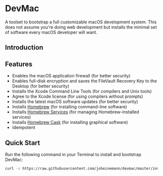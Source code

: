 # DevMac
A toolset to bootstrap a full customizable macOS development system. This does not assume you're doing web development but installs the minimal set of software every macOS developer will want.

## Introduction


## Features
- Enables the macOS application firewall (for better security)
- Enables full-disk encryption and saves the FileVault Recovery Key to the Desktop (for better security)
- Installs the Xcode Command Line Tools (for compilers and Unix tools)
- Agree to the Xcode license (for using compilers without prompts)
- Installs the latest macOS software updates (for better security)
- Installs [Homebrew](http://brew.sh) (for installing command-line software)
- Installs [Homebrew Services](https://github.com/Homebrew/homebrew-services) (for managing Homebrew-installed services)
- Installs [Homebrew Cask](https://github.com/caskroom/homebrew-cask) (for installing graphical software)
- Idempotent

## Quick Start

Run the following command in your Terminal to install and bootstrap DevMac:

```bash
curl -s https://raw.githubusercontent.com/joheinemann/devmac/master/install.sh | bash

```
